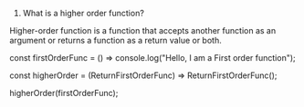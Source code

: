 1. What is a higher order function?
























Higher-order function is a function that accepts another function as an argument or returns a function as a return value or both.

const firstOrderFunc = () =>
  console.log("Hello, I am a First order function");

const higherOrder = (ReturnFirstOrderFunc) => ReturnFirstOrderFunc();

higherOrder(firstOrderFunc);

